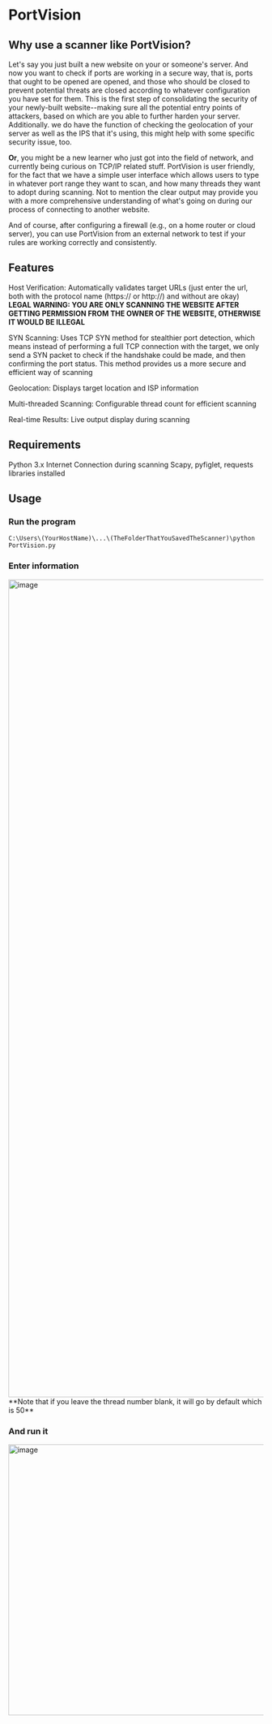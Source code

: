# PortVision

## Why use a scanner like PortVision?
Let's say you just built a new website on your or someone's server. And now you want to check if ports are working in a secure way, that is, ports that ought to be opened are opened, and those who should be closed to prevent potential threats are closed according to whatever configuration you have set for them. This is the first step of consolidating the security of your newly-built website--making sure all the potential entry points of attackers, based on which are you able to further harden your server. Additionally. we do have the function of checking the geolocation of your server as well as the IPS that it's using, this might help with some specific security issue, too.

**Or**, you might be a new learner who just got into the field of network, and currently being curious on TCP/IP related stuff. PortVision is user friendly, for the fact that we have a simple user interface which allows users to type in whatever port range they want to scan, and how many threads they want to adopt during scanning. Not to mention the clear output may provide you with a more comprehensive understanding of what's going on during our process of connecting to another website.

And of course, after configuring a firewall (e.g., on a home router or cloud server), you can use PortVision from an external network to test if your rules are working correctly and consistently.

## Features
Host Verification: Automatically validates target URLs (just enter the url, both with the protocol name (https:// or http://) and without are okay)
**LEGAL WARNING: YOU ARE ONLY SCANNING THE WEBSITE AFTER GETTING PERMISSION FROM THE OWNER OF THE WEBSITE, OTHERWISE IT WOULD BE ILLEGAL**

SYN Scanning: Uses TCP SYN method for stealthier port detection, which means instead of performing a full TCP connection with the target, we only send a SYN packet to check if the handshake could be made, and then confirming the port status. This method provides us a more secure and efficient way of scanning

Geolocation: Displays target location and ISP information

Multi-threaded Scanning: Configurable thread count for efficient scanning

Real-time Results: Live output display during scanning

## Requirements
Python 3.x
Internet Connection during scanning
Scapy, pyfiglet, requests libraries installed

## Usage
### Run the program
`C:\Users\(YourHostName)\...\(TheFolderThatYouSavedTheScanner)\python PortVision.py`

### Enter information
<img width="1634" height="1612" alt="image" src="https://github.com/user-attachments/assets/45adec19-5bc2-448e-be6b-149d9d0d73d5" />
**Note that if you leave the thread number blank, it will go by default which is 50**

### And run it
<img width="954" height="534" alt="image" src="https://github.com/user-attachments/assets/a6d1a406-b53a-4499-b3d7-5f19483c3085" />






